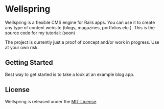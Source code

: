 # Wellspring

Wellspring is a flexible CMS engine for Rails apps. You can use it to create any type of content website (blogs, magazines, portfolios etc.). This is the source code for my tutorial: (soon)

The project is currently just a proof of concept and/or work in progress. Use at your own risk.

## Getting Started

Best way to get started is to take a look at an example blog app.

## License

Wellspring is released under the [MIT License](http://www.opensource.org/licenses/MIT).
